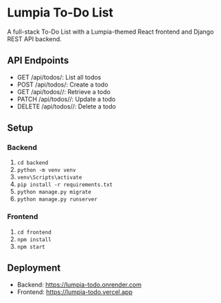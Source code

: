 # Lumpia To-Do List

A full-stack To-Do List with a Lumpia-themed React frontend and Django REST API backend.

## API Endpoints
- GET /api/todos/: List all todos
- POST /api/todos/: Create a todo
- GET /api/todos/<id>/: Retrieve a todo
- PATCH /api/todos/<id>/: Update a todo
- DELETE /api/todos/<id>/: Delete a todo

## Setup
### Backend
1. `cd backend`
2. `python -m venv venv`
3. `venv\Scripts\activate`
4. `pip install -r requirements.txt`
5. `python manage.py migrate`
6. `python manage.py runserver`

### Frontend
1. `cd frontend`
2. `npm install`
3. `npm start`

## Deployment
- Backend: https://lumpia-todo.onrender.com
- Frontend: https://lumpia-todo.vercel.app
